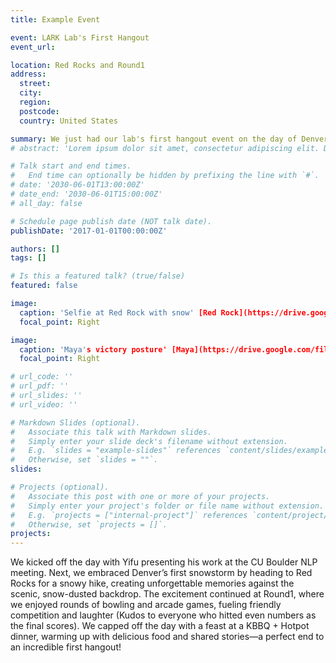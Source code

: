 ```yaml
---
title: Example Event

event: LARK Lab's First Hangout 
event_url: 

location: Red Rocks and Round1
address:
  street: 
  city: 
  region: 
  postcode: 
  country: United States

summary: We just had our lab's first hangout event on the day of Denver’s first snowstorm of Winter 2024!  
# abstract: 'Lorem ipsum dolor sit amet, consectetur adipiscing elit. Duis posuere tellusac convallis placerat. Proin tincidunt magna sed ex sollicitudin condimentum. Sed ac faucibus dolor, scelerisque sollicitudin nisi. Cras purus urna, suscipit quis sapien eu, pulvinar tempor diam.'

# Talk start and end times.
#   End time can optionally be hidden by prefixing the line with `#`.
# date: '2030-06-01T13:00:00Z'
# date_end: '2030-06-01T15:00:00Z'
# all_day: false

# Schedule page publish date (NOT talk date).
publishDate: '2017-01-01T00:00:00Z'

authors: []
tags: []

# Is this a featured talk? (true/false)
featured: false

image:
  caption: 'Selfie at Red Rock with snow' [Red Rock](https://drive.google.com/file/d/1BXhbwmNXAHZQbiHWLnAqiwFR5n7BoVPF/view?usp=drive_link)
  focal_point: Right

image:
  caption: 'Maya's victory posture' [Maya](https://drive.google.com/file/d/1wvD-kEOAdo0R3pKVGiHYohGMbROclUww/view?usp=drive_link)
  focal_point: Right

# url_code: ''
# url_pdf: ''
# url_slides: ''
# url_video: ''

# Markdown Slides (optional).
#   Associate this talk with Markdown slides.
#   Simply enter your slide deck's filename without extension.
#   E.g. `slides = "example-slides"` references `content/slides/example-slides.md`.
#   Otherwise, set `slides = ""`.
slides:

# Projects (optional).
#   Associate this post with one or more of your projects.
#   Simply enter your project's folder or file name without extension.
#   E.g. `projects = ["internal-project"]` references `content/project/deep-learning/index.md`.
#   Otherwise, set `projects = []`.
projects:
---
```


We kicked off the day with Yifu presenting his work at the CU Boulder NLP meeting. Next, we embraced Denver’s first snowstorm by heading to Red Rocks for a snowy hike, creating unforgettable memories against the scenic, snow-dusted backdrop. The excitement continued at Round1, where we enjoyed rounds of bowling and arcade games, fueling friendly competition and laughter (Kudos to everyone who hitted even numbers as the final scores). We capped off the day with a feast at a KBBQ + Hotpot dinner, warming up with delicious food and shared stories—a perfect end to an incredible first hangout! 
